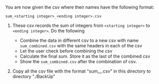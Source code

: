 
You are now given the csv where their names have the following format:

`sum_<starting integer>_<ending integer>.csv`

1. These csv records the sum of integers from `<starting integer>` to `<ending integer>`. 
   Do the following 
   - Combine the data in different csv to a new csv with name `sum_combined.csv` with
   the same headers in each of the csv 
   - Let the user check before combining the csv 
   - Calculate the final sum. Store it as the last of the combined csv 
   - Show the `sum_combined.csv` after the combination of csv.  

2. Copy all the csv file with the format "sum_<starting integer>_<ending integer>.csv" 
   in this directory to directory "./BackUp" 
